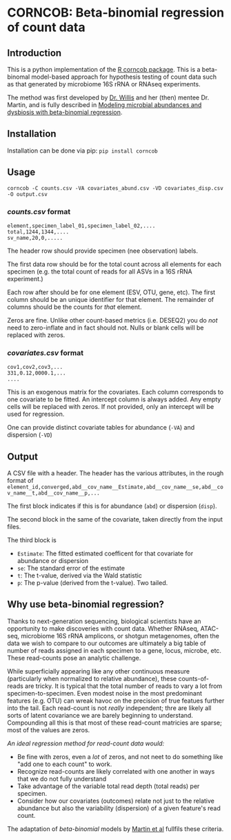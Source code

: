 # CORNCOB: Beta-binomial regression of count data

## Introduction
This is a python implementation of the [R corncob package](https://github.com/bryandmartin/corncob).
This is a beta-binomal model-based approach for hypothesis testing of count data such as that generated by microbiome 16S rRNA or RNAseq experiments.

The method was first developed by [Dr. Willis](http://statisticaldiversitylab.com/team) and her (then) mentee Dr. Martin, and is fully described in [Modeling microbial abundances and dysbiosis with beta-binomial regression](https://projecteuclid.org/euclid.aoas/1587002666).

## Installation
Installation can be done via pip:
`pip install corncob`

## Usage
`corncob -C counts.csv -VA covariates_abund.csv -VD covariates_disp.csv -O output.csv`
### _counts.csv_ format
```
element,specimen_label_01,specimen_label_02,....
total,1244,1344,....
sv_name,20,0,.....
```
The header row should provide specimen (nee observation) labels.

The first data row should be for the total count across all elements for each specimen (e.g. the total count of reads for all ASVs in a 16S rRNA experiment.)

Each row after should be for one element (ESV, OTU, gene, etc). The first column should be an unique identifier for that element. The remainder of columns should be the counts for _that_ element.

Zeros are fine. Unlike other count-based metrics (i.e. DESEQ2) you do _not_ need to zero-inflate and in fact should not. Nulls or blank cells will be replaced with zeros.

### _covariates.csv_ format
```
cov1,cov2,cov3,...
331,0.12,0000.1,...
....
```
This is an exogenous matrix for the covariates. Each column corresponds to one covariate to be fitted. An intercept column is always added. Any empty cells will be replaced with zeros. If not provided, only an intercept will be used for regression.

One can provide distinct covariate tables for abundance (`-VA`) and dispersion (`-VD`)

## Output
A CSV file with a header. The header has the various attributes, in the rough format of 
`element_id,converged,abd__cov_name__Estimate,abd__cov_name__se,abd__cov_name__t,abd__cov_name__p,...`

The first block indicates if this is for abundance (`abd`) or dispersion (`disp`).

The second block in the same of the covariate, taken directly from the input files.

The third block is 
- `Estimate`: The fitted estimated coefficent for that covariate for abundance or dispersion
- `se`: The standard error of the estimate
- `t`: The t-value, derived via the Wald statistic
- `p`: The p-value (derived from the t-value). Two tailed.

## Why use beta-binomial regression?
Thanks to next-generation sequencing, biological scientists have an opportunity to make discoveries with count data. Whether RNAseq, ATAC-seq, microbiome 16S rRNA amplicons, or shotgun metagenomes, often the data we wish to compare to our outcomes are ultimately a big table of number of reads assigned in each specimen to a gene, locus, microbe, etc. These read-counts pose an analytic challenge.

While superficially appearing like any other continuous measure (particularly when normalized to relative abundance), these counts-of-reads are tricky. It is typical that the total number of reads to vary a lot from specimen-to-specimen. Even modest noise in the most predominant features (e.g. OTU) can wreak havoc on the precision of true featues further into the tail. Each read-count is not _really_ independent; thre are likely all sorts of latent covariance we are barely beginning to understand. Compounding all this is that most of these read-count matricies are sparse; most of the values are zeros.

*An ideal regression method for read-count data would:*
- Be fine with zeros, even a _lot_ of zeros, and not neet to do something like "add one to each count" to work.
- Recognize read-counts are likely correlated with one another in ways that we do not fully understand
- Take advantage of the variable total read depth (total reads) per specimen.
- Consider how our covariates (outcomes) relate not just to the relative abundance but also the variability (dispersion) of a given feature's read count.

The adaptation of *beta-binomial* models by [Martin et al](https://projecteuclid.org/euclid.aoas/1587002666) fullfils these criteria.
